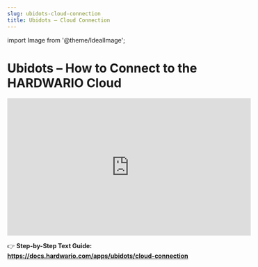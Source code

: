 ```yaml
---
slug: ubidots-cloud-connection
title: Ubidots – Cloud Connection
---
```


import Image from '@theme/IdealImage';

# Ubidots – How to Connect to the HARDWARIO Cloud

<iframe width="560" height="315"
  src="https://www.youtube.com/embed/yVeqZuJ8rmQ"
  title="Ubidots – How to Connect to the HARDWARIO Cloud"
  frameborder="0"
  allow="accelerometer; autoplay; clipboard-write; encrypted-media; gyroscope; picture-in-picture; web-share"
  allowfullscreen>
</iframe>

👉 **Step-by-Step Text Guide: https://docs.hardwario.com/apps/ubidots/cloud-connection**